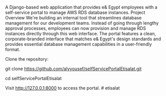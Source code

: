 
A Django-based web application that provides e& Egypt employees with a self-service portal to manage AWS RDS database instances.
Project Overview
We're building an internal tool that streamlines database management for our development teams. Instead of going through lengthy approval processes, employees can now provision and manage RDS instances directly through this web interface.
The portal features a clean, corporate-branded interface that matches e& Egypt's design standards and provides essential database management capabilities in a user-friendly format.

Clone the repository:

git clone https://github.com/alyyousef/selfServicePortalEtisalat.git

cd selfServicePortalEtisalat


Visit http://127.0.0.1:8000 to access the portal.
#   e t i s a l a t  
 